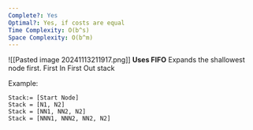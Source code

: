 ```yaml
---
Complete?: Yes
Optimal?: Yes, if costs are equal
Time Complexity: O(b^s)
Space Complexity: O(b^m)
---
```

![[Pasted image 20241113211917.png]]
**Uses FIFO**
Expands the shallowest node first. 
First In First Out stack

Example:
```
Stack:= [Start Node]
Stack = [N1, N2]
Stack = [NN1, NN2, N2]
Stack = [NNN1, NNN2, NN2, N2]
```

